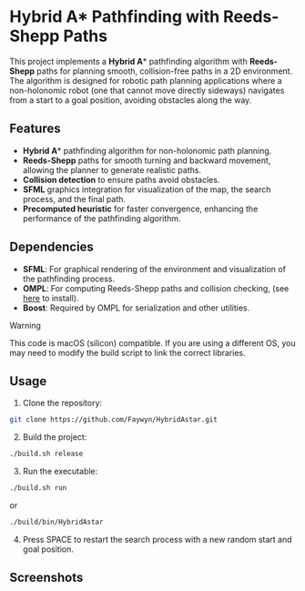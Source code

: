 # Hybrid A* Pathfinding with Reeds-Shepp Paths

This project implements a **Hybrid A*** pathfinding algorithm with **Reeds-Shepp** paths for planning
smooth, collision-free paths in a 2D environment. The algorithm is designed for robotic path
planning applications where a non-holonomic robot (one that cannot move directly sideways)
navigates from a start to a goal position, avoiding obstacles along the way.

## Features
- **Hybrid A*** pathfinding algorithm for non-holonomic path planning.
- **Reeds-Shepp** paths for smooth turning and backward movement, allowing the planner
to generate realistic paths.
- **Collision detection** to ensure paths avoid obstacles.
- **SFML** graphics integration for visualization of the map, the search process, and the final path.
- **Precomputed heuristic** for faster convergence, enhancing the performance of the pathfinding algorithm. 

## Dependencies
- **SFML**: For graphical rendering of the environment and visualization of the pathfinding process.
- **OMPL**: For computing Reeds-Shepp paths and collision checking, (see [here](https://ompl.kavrakilab.org/download.html) to install).
- **Boost**: Required by OMPL for serialization and other utilities.

> [!WARNING]  
> This code is macOS (silicon) compatible. If you are using a different OS, you may need to modify the build
script to link the correct libraries.

## Usage
1. Clone the repository:
```bash
git clone https://github.com/Faywyn/HybridAstar.git
```

2. Build the project:
```bash
./build.sh release
```

3. Run the executable:
```bash
./build.sh run
```
or
```bash
./build/bin/HybridAstar
```

4. Press SPACE to restart the search process with a new random start and goal position.

## Screenshots
